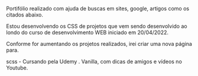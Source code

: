 Portifólio realizado com ajuda de buscas em sites, google, artigos como os citados abaixo.

Estou desenvolvendo os CSS de projetos que vem sendo desenvolvido ao londo do curso de desenvolvimento WEB iniciado em 20/04/2022. 

Conforme for aumentando os projetos realizados, irei criar uma nova página para. 

scss - Cursando pela Udemy . 
Vanilla, com dicas de amigos e vídeos no Youtube. 
